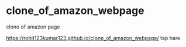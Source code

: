# clone_of_amazon_webpage
clone of amazon page

 https://rohit123kumar123.github.io/clone_of_amazon_webpage/     tap hare 
